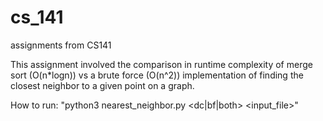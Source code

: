 # cs_141
assignments from CS141

This assignment involved the comparison in runtime complexity of merge sort (O(n*logn)) vs a brute force (O(n^2)) implementation of finding the closest neighbor to a given point on a graph.

How to run: "python3 nearest_neighbor.py <dc|bf|both> <input_file>"

